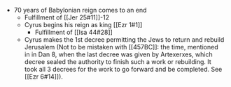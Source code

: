 - 70 years of Babylonian reign comes to an end
	- Fulfillment of [[Jer 25#11]]-12
	- Cyrus begins his reign as king [[Ezr 1#1]]
		- Fulfillment of [[Isa 44#28]]
	- Cyrus makes the 1st decree permitting the Jews to return and rebuild Jerusalem (Not to be mistaken with [[457BC]]: the time, mentioned in in Dan 8, when the last decree was given by Artexerxes, which decree sealed the authority to finish such a work or rebuilding. It took all 3 decrees for the work to go forward and be completed. See [[Ezr 6#14]]).
	